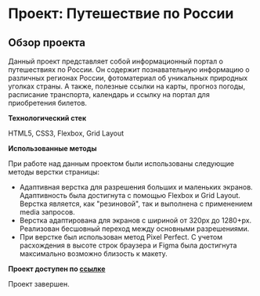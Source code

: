 # Проект: Путешествие по России

## Обзор проекта

Данный проект представляет собой информационный портал о путешествиях по России. Он содержит познавательную информацию о различных регионах России, фотоматериал об уникальных природных уголках страны. А также, полезные ссылки на карты, прогноз погоды, расписание транспорта, календарь и ссылку на портал для приобретения билетов.

**Технологический стек**

HTML5, CSS3, Flexbox, Grid Layout

**Использованные методы**

При работе над данным проектом были использованы следующие методы верстки страницы:

- Адаптивная верстка для разрешения больших и маленьких экранов. Адаптивность была достигнута с помощью Flexbox и Grid Layout. Верстка является, как "резиновой", так и выполнена с применением media запросов.
- Верстка адаптирована для экранов с шириной от 320px до 1280+px. Реализован бесшовный переход между основными разрешениями.
- При верстке был использован метод Pixel Perfect. С учетом расхождения в высоте строк браузера и Figma была достигнута максимально возможно близость к макету.

**Проект доступен по [ссылке](https://maxlogvinov.github.io/russian-travel/)**

Проект завершен.
